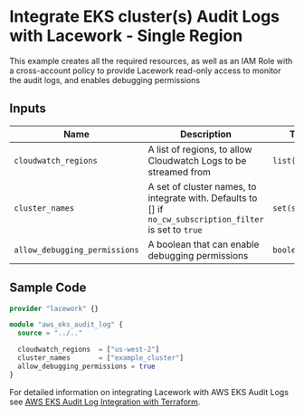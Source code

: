 # Integrate EKS cluster(s) Audit Logs with Lacework - Single Region

This example creates all the required resources, as well as an IAM Role with a cross-account policy to
provide Lacework read-only access to monitor the audit logs, and enables debugging permissions

## Inputs

| Name                          | Description                                                                                               | Type           |
|-------------------------------|-----------------------------------------------------------------------------------------------------------|----------------|
| `cloudwatch_regions`          | A list of regions, to allow Cloudwatch Logs to be streamed from                                           | `list(string)` |
| `cluster_names`               | A set of cluster names, to integrate with. Defaults to [] if `no_cw_subscription_filter` is set to `true` | `set(string)`  |
| `allow_debugging_permissions` | A boolean that can enable debugging permissions                                                           | `boolean`      |

## Sample Code

```terraform
provider "lacework" {}

module "aws_eks_audit_log" {
  source = "../.."

  cloudwatch_regions  = ["us-west-2"]
  cluster_names       = ["example_cluster"]
  allow_debugging_permissions = true
}
```

For detailed information on integrating Lacework with AWS EKS Audit Logs see [AWS EKS Audit Log Integration with Terraform](https://docs.lacework.com/aws-eks-audit-log-integration-with-terraform).
